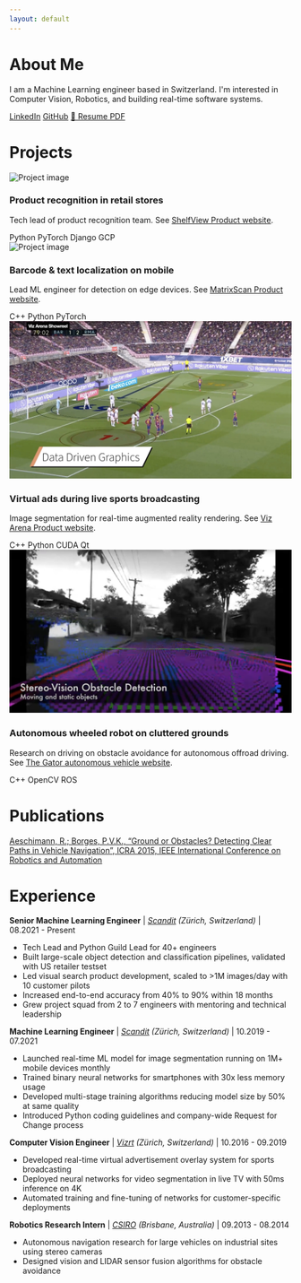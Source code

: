 ```yaml
---
layout: default
---
```


<div class="section" markdown="1">

# About Me

I am a Machine Learning engineer based in Switzerland. I'm interested in Computer Vision, Robotics, and building real-time software systems. 

<div class="contact-links">
  <!--a href="mailto:your.email@example.com" class="contact-link">Email</a> -->
  <a href="https://linkedin.com/in/ralphaeschimann" class="contact-link">LinkedIn</a>
  <a href="https://github.com/aralph" class="contact-link">GitHub</a>
  <a href="assets/pdfs/resume_ralph_aeschimann.pdf" class="contact-link" target="_blank">📄 Resume PDF</a>
</div>

</div>

<div class="section" markdown="1">

# Projects

<div class="project-grid">

<div class="project-card">
  <img src="assets/images/shelfview.avif" alt="Project image">
  <h3>Product recognition in retail stores</h3>
  <p>Tech lead of product recognition team. See <a href="https://www.scandit.com/products/shelfview/" target="_blank">ShelfView Product website</a>.</p>
  <div class="skills-list">
    <span class="skill-tag">Python</span>
    <span class="skill-tag">PyTorch</span>
    <span class="skill-tag">Django</span>
    <span class="skill-tag">GCP</span>
  </div>
</div>

<div class="project-card">
  <img src="assets/images/matrixscan.avif" alt="Project image">
  <h3>Barcode & text localization on mobile</h3>
  <p>Lead ML engineer for detection on edge devices. See <a href="https://www.scandit.com/products/matrixscan/" target="_blank">MatrixScan Product website</a>.</p>
  <div class="skills-list">
    <span class="skill-tag">C++</span>
    <span class="skill-tag">Python</span>
    <span class="skill-tag">PyTorch</span>
  </div>
</div>

<div class="project-card">
  <img src="assets/images/vizarena.jpg" alt="Project image">
  <h3>Virtual ads during live sports broadcasting</h3>
  <p>Image segmentation for real-time augmented reality rendering. See <a href="https://www.vizrt.com/products/viz-arena/" target="_blank">Viz Arena Product website</a>.</p>

  <div class="skills-list">
    <span class="skill-tag">C++</span>
    <span class="skill-tag">Python</span>
    <span class="skill-tag">CUDA</span>
    <span class="skill-tag">Qt</span>
  </div>
</div>

<div class="project-card">
  <img src="assets/images/csirogator.jpg" alt="Project image">
  <h3>Autonomous wheeled robot on cluttered grounds</h3>
  <p>Research on driving on obstacle avoidance for autonomous offroad driving. See <a href="https://research.csiro.au/robotics/gator/" target="_blank">The Gator autonomous vehicle website</a>.</p>
  
  <div class="skills-list">
    <span class="skill-tag">C++</span>
    <span class="skill-tag">OpenCV</span>
    <span class="skill-tag">ROS</span>
  </div>
</div>

</div>

</div>

<div class="section" markdown="1">

# Publications

[Aeschimann, R.; Borges, P.V.K., “Ground or Obstacles? Detecting Clear Paths in Vehicle Navigation”, ICRA 2015, IEEE International Conference on Robotics and Automation](https://www.researchgate.net/profile/Paulo-Borges-14/publication/282374576_Ground_or_obstacles_Detecting_clear_paths_in_vehicle_navigation/links/592e6a88a6fdcc89e75b206e/Ground-or-obstacles-Detecting-clear-paths-in-vehicle-navigation.pdf)

</div>

<div class="section" markdown="1">

# Experience

**Senior Machine Learning Engineer** | *[Scandit](https://www.scandit.com/) (Zürich, Switzerland)* | 08.2021 - Present
- Tech Lead and Python Guild Lead for 40+ engineers
- Built large-scale object detection and classification pipelines, validated with US retailer testset
- Led visual search product development, scaled to >1M images/day with 10 customer pilots
- Increased end-to-end accuracy from 40% to 90% within 18 months
- Grew project squad from 2 to 7 engineers with mentoring and technical leadership

**Machine Learning Engineer** | *[Scandit](https://www.scandit.com/) (Zürich, Switzerland)* | 10.2019 - 07.2021
- Launched real-time ML model for image segmentation running on 1M+ mobile devices monthly
- Trained binary neural networks for smartphones with 30x less memory usage
- Developed multi-stage training algorithms reducing model size by 50% at same quality
- Introduced Python coding guidelines and company-wide Request for Change process

**Computer Vision Engineer** | *[Vizrt](https://www.vizrt.com/) (Zürich, Switzerland)* | 10.2016 - 09.2019
- Developed real-time virtual advertisement overlay system for sports broadcasting
- Deployed neural networks for video segmentation in live TV with 50ms inference on 4K
- Automated training and fine-tuning of networks for customer-specific deployments

**Robotics Research Intern** | *[CSIRO](https://www.csiro.au) (Brisbane, Australia)* | 09.2013 - 08.2014
- Autonomous navigation research for large vehicles on industrial sites using stereo cameras
- Designed vision and LIDAR sensor fusion algorithms for obstacle avoidance

</div>
